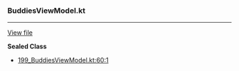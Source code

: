 ### BuddiesViewModel.kt
---
[View file](../../precision_analyzed/199_BuddiesViewModel.kt)

**Sealed Class**

 - [199_BuddiesViewModel.kt:60:1](../../precision_analyzed/199_BuddiesViewModel.kt#L60)
